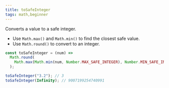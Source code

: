 ```yaml
---
title: toSafeInteger
tags: math,beginner
---
```


Converts a value to a safe integer.

- Use `Math.max()` and `Math.min()` to find the closest safe value.
- Use `Math.round()` to convert to an integer.

```js
const toSafeInteger = (num) =>
  Math.round(
    Math.max(Math.min(num, Number.MAX_SAFE_INTEGER), Number.MIN_SAFE_INTEGER)
  );
```

```js
toSafeInteger("3.2"); // 3
toSafeInteger(Infinity); // 9007199254740991
```
